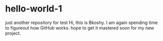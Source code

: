 # hello-world-1
just another repository for test
Hi, this is Bkoshy.  I am again spending time to figureout how GitHub works.
hope to get it mastered soon for my new project.

